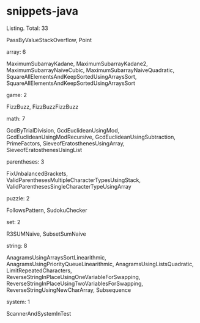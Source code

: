 snippets-java
=============

Listing. Total: 33


PassByValueStackOverflow, Point


array: 6

MaximumSubarrayKadane, MaximumSubarrayKadane2, MaximumSubarrayNaiveCubic, MaximumSubarrayNaiveQuadratic, 
SquareAllElementsAndKeepSortedUsingArraysSort, SquareAllElementsAndKeepSortedUsingArraysSort


game: 2

FizzBuzz, FizzBuzzFizzBuzz


math: 7

GcdByTrialDivision, GcdEuclideanUsingMod, GcdEuclideanUsingModRecursive, GcdEuclideanUsingSubtraction, 
PrimeFactors, SieveofEratosthenesUsingArray, SieveofEratosthenesUsingList


parentheses: 3

FixUnbalancedBrackets, ValidParenthesesMultipleCharacterTypesUsingStack, ValidParenthesesSingleCharacterTypeUsingArray


puzzle: 2

FollowsPattern, SudokuChecker


set: 2

R3SUMNaive, SubsetSumNaive


string: 8

AnagramsUsingArraysSortLinearithmic, AnagramsUsingPriorityQueueLinearithmic, AnagramsUsingListsQuadratic, LimitRepeatedCharacters, 
ReverseStringInPlaceUsingOneVariableForSwapping, ReverseStringInPlaceUsingTwoVariablesForSwapping, 
ReverseStringUsingNewCharArray, Subsequence


system: 1

ScannerAndSystemInTest



